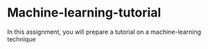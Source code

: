 # Machine-learning-tutorial
In this assignment, you will prepare a tutorial on a machine-learning technique
